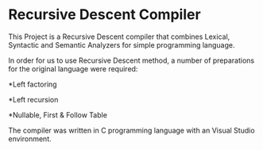 # Recursive Descent Compiler

This Project is a Recursive Descent compiler that combines Lexical, Syntactic and Semantic Analyzers for simple programming language.

In order for us to use Recursive Descent method, a number of preparations for the original language were required:

*Left factoring

*Left recursion

*Nullable, First & Follow Table

The compiler was written in C programming language with an Visual Studio environment.
